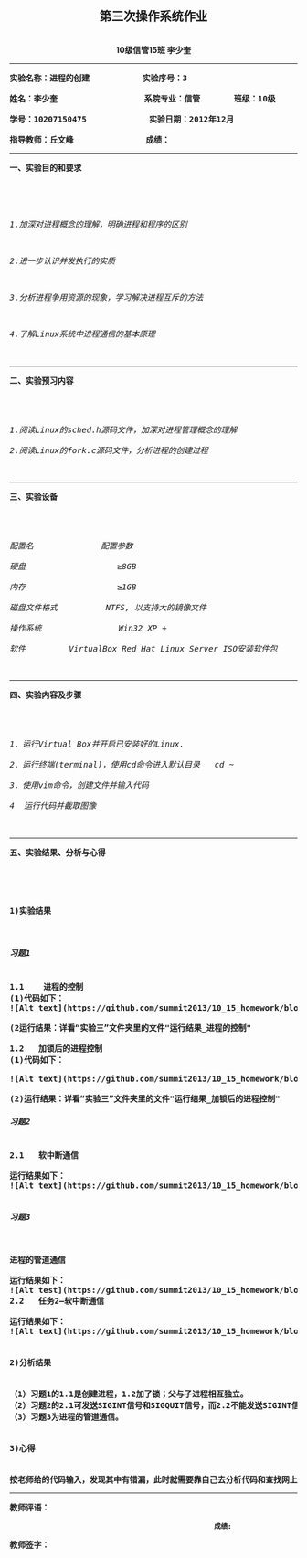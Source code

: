 <center><h2><B>第三次操作系统作业<B></h2><br /></center>
<center>10级信管15班    李少奎<hr></center>
<pre>
实验名称：进程的创建           实验序号：3<br/>
姓名：李少奎                  系院专业：信管       班级：10级<br />
学号：10207150475             实验日期：2012年12月<br/>
指导教师：丘文峰               成绩：</pre><hr>
一、实验目的和要求<br>
<pre><h6>

1.加深对进程概念的理解，明确进程和程序的区别

2.进一步认识并发执行的实质

3.分析进程争用资源的现象，学习解决进程互斥的方法

4.了解Linux系统中进程通信的基本原理</pre></h6><hr>
二、实验预习内容<br>
<pre><h6>

1.阅读Linux的sched.h源码文件，加深对进程管理概念的理解

2.阅读Linux的fork.c源码文件，分析进程的创建过程</pre></h6><hr>
三、实验设备<br>
<pre><h6>

配置名              配置参数

硬盘                   ≥8GB

内存                   ≥1GB

磁盘文件格式          NTFS, 以支持大的镜像文件

操作系统                Win32 XP +

软件         VirtualBox Red Hat Linux Server ISO安装软件包</pre></h6><hr>
四、实验内容及步骤<br>
<pre><h6>

1．运行Virtual Box并开启已安装好的Linux.

2．运行终端(terminal)，使用cd命令进入默认目录   cd ~

3．使用vim命令，创建文件并输入代码

4  运行代码并截取图像</pre></h6><hr>
五、实验结果、分析与心得<br>
<pre><h6>
<h4><B>1)实验结果</h4>
<h5>习题1</h5>
1.1    进程的控制
(1)代码如下：
![Alt text](https://github.com/summit2013/10_15_homework/blob/master/10207150475_%E6%9D%8E%E5%B0%91%E5%A5%8E/%E5%AE%9E%E9%AA%8C%E4%B8%89/jinchen.jpg?raw=true)

(2运行结果：详看“实验三”文件夹里的文件"运行结果_进程的控制"

1.2   加锁后的进程控制
(1)代码如下：

![Alt text](https://github.com/summit2013/10_15_homework/blob/master/10207150475_%E6%9D%8E%E5%B0%91%E5%A5%8E/%E5%AE%9E%E9%AA%8C%E4%B8%89/JinChengJiaSuo.jpg?raw=true)

(2)运行结果：详看“实验三”文件夹里的文件"运行结果_加锁后的进程控制"
<h5>习题2</h5>
2.1   软中断通信

运行结果如下：
![Alt text](https://github.com/summit2013/10_15_homework/blob/master/10207150475_%E6%9D%8E%E5%B0%91%E5%A5%8E/%E5%AE%9E%E9%AA%8C%E4%B8%89/RuanZD.jpg?raw=true)

<h5>习题3</h5>

进程的管道通信

运行结果如下：
![Alt test](https://github.com/summit2013/10_15_homework/blob/master/10207150475_%E6%9D%8E%E5%B0%91%E5%A5%8E/%E5%AE%9E%E9%AA%8C%E4%B8%89/JinChengGLTX.jpg?raw=true)
2.2   任务2—软中断通信

运行结果如下：
![Alt text](https://github.com/summit2013/10_15_homework/blob/master/10207150475_%E6%9D%8E%E5%B0%91%E5%A5%8E/%E5%AE%9E%E9%AA%8C%E4%B8%89/RuanZD2.jpg?raw=true)

<h4><B>2)分析结果</h4>
（1）习题1的1.1是创建进程，1.2加了锁；父与子进程相互独立。
（2）习题2的2.1可发送SIGINT信号和SIGQUIT信号，而2.2不能发送SIGINT信号，只能发送SIGQUIT信号。
（3）习题3为进程的管道通信。

<h4><B>3)心得</h4>
按老师给的代码输入，发现其中有错漏，此时就需要靠自己去分析代码和查找网上资源。
</pre><hr>
教师评语：




                                                      成绩:            

教师签字：                   

